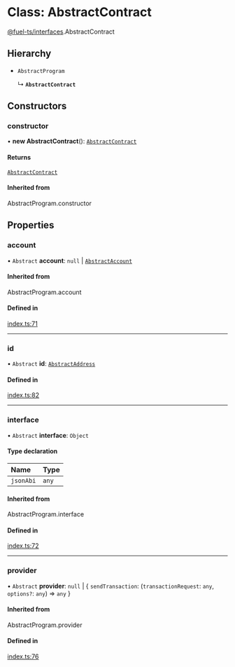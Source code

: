 # Class: AbstractContract

[@fuel-ts/interfaces](/api/Interfaces/index.md).AbstractContract

## Hierarchy

- `AbstractProgram`

  ↳ **`AbstractContract`**

## Constructors

### constructor

• **new AbstractContract**(): [`AbstractContract`](/api/Interfaces/AbstractContract.md)

#### Returns

[`AbstractContract`](/api/Interfaces/AbstractContract.md)

#### Inherited from

AbstractProgram.constructor

## Properties

### account

• `Abstract` **account**: ``null`` \| [`AbstractAccount`](/api/Interfaces/AbstractAccount.md)

#### Inherited from

AbstractProgram.account

#### Defined in

[index.ts:71](https://github.com/FuelLabs/fuels-ts/blob/61a78798/packag/api/src/index.ts#L71)

___

### id

• `Abstract` **id**: [`AbstractAddress`](/api/Interfaces/AbstractAddress.md)

#### Defined in

[index.ts:82](https://github.com/FuelLabs/fuels-ts/blob/61a78798/packag/api/src/index.ts#L82)

___

### interface

• `Abstract` **interface**: `Object`

#### Type declaration

| Name | Type |
| :------ | :------ |
| `jsonAbi` | `any` |

#### Inherited from

AbstractProgram.interface

#### Defined in

[index.ts:72](https://github.com/FuelLabs/fuels-ts/blob/61a78798/packag/api/src/index.ts#L72)

___

### provider

• `Abstract` **provider**: ``null`` \| { `sendTransaction`: (`transactionRequest`: `any`, `options?`: `any`) => `any`  }

#### Inherited from

AbstractProgram.provider

#### Defined in

[index.ts:76](https://github.com/FuelLabs/fuels-ts/blob/61a78798/packag/api/src/index.ts#L76)
